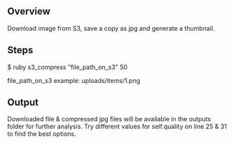 ## Overview

Download image from S3, save a copy as jpg and generate a thumbnail.

## Steps

$ ruby s3_compress "file_path_on_s3" 50

file_path_on_s3 example: uploads/items/1.png

## Output

Downloaded file & compressed jpg files will be available in the outputs folder for further analysis. Try different values for self.quality on line 25 & 31 to find the best options.
